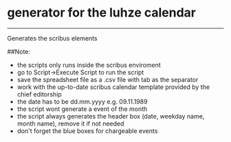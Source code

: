 # generator for the luhze calendar
---
Generates the scribus elements 

##Note:
* the scripts only runs inside the scribus enviroment
* go to Script->Execute Script to run the script
* save the spreadsheet file as a .csv file with tab as the separator
* work with the up-to-date scribus calendar template provided by the chief editorship
* the date has to be dd.mm.yyyy e.g. 09.11.1989
* the script wont generate a event of the month
* the script always generates the header box (date, weekday name, month name), remove it if not needed
* don't forget the blue boxes for chargeable events

